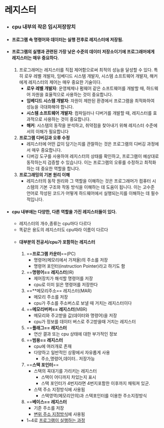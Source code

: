 # 레지스터
- ### cpu 내부의 작은 임시저장장치
- #### 프로그램 속 명령어와 데이터는 실행 전후로 레지스터에 저장됨.
- #### 프로그램의 실행과 관련된 가장 낮은 수준의 데이터 저장소이기에 프로그래머에게 레지스터는 매우 중요하다.
	1. 프로그래머는 레지스터를 직접 제어함으로써 최적의 성능을 달성할 수 있다. 특히 로우 레벨 개발자, 임베디드 시스템 개발자, 시스템 소프트웨어 개발자, 해커에게 레지스터의 제어는 매우 중요한 기술이다.
		-  **로우 레벨 개발자**: 운영체제나 펌웨어 같은 소프트웨어를 개발할 때, 하드웨어 자원을 효율적으로 사용하는 것이 중요합니다.
		- **임베디드 시스템 개발자**: 자원이 제한된 환경에서 프로그램을 최적화하여 성능을 극대화해야 합니다.
		- **시스템 소프트웨어 개발자**: 컴파일러나 디버거를 개발할 때, 레지스터를 효과적으로 사용하는 것이 중요합니다.
		- **해커**: 시스템의 동작을 분석하고, 취약점을 찾아내기 위해 레지스터 수준에서의 이해가 필요합니다
	2. **프로그램 디버깅과 오류 수정**
		- 레지스터에 어떤 값이 담기는지를 관찰하는 것은 프로그램의 디버깅 과정에서 매우 중요합니다. 
		- 디버깅 도구를 사용하여 레지스터의 상태를 확인하고, 프로그램이 예상대로 동작하는지 검증할 수 있습니다. 이는 프로그램의 오류를 수정하고 최적화하는 데 중요한 역할을 합니다.
	3. **프로그래밍의 기본 원리 이해**		
		- 레지스터의 동작 원리와 그 역할을 이해하는 것은 프로그래머가 컴퓨터 시스템의 기본 구조와 작동 방식을 이해하는 데 도움이 됩니다. 이는 고수준 언어로 작성된 코드가 어떻게 하드웨어에서 실행되는지를 이해하는 데 필수적입니다.
- #### cpu 내부에는 다양한, 다른 역할을 가진 레지스터들이 있다.
	- 레지스터의 개수,종류는 cpu마다 다르다
	- 똑같은 용도의 레지스터도 cpu따라 이름이 다르다
	- #### 대부분의 전공서/cpu가 포함하는 레지스터
		1. ==**프로그램 카운터**==(PC)
			- 명령어(메모리에서 가져올)의 주소를 저장
			- 명령어 포인터(instruction Pointer)라고 하기도 함
		2. ==**명령어== 레지스터**(IR)
			- 제어장치가 해석할 명령어를 저장
			- cpu로 이미 읽은 명령어를 저장한다
		3. ==**메모리주소== 레지스터(MAR)
			- 메모리 주소를 저장
			- cpu가 주소를 주소버스로 보낼 때 거치는 레지스터이다
		4. ==**메모리버퍼== 레지스터**(MBR)
			- 메모리와 주고받을 값(데이터와 명령어)을 저장
			- cpu가 정보를 데이터 버스로 주고받을때 거치는 레지스터
		5. ==**플래그== 레지스터**
			- 연산 결과 또는 cpu 상태에 대한 부가적인 정보
		6. ==**범용== 레지스터**
			- cpu에 여러개로 존재
			- 다양하고 일반적인 상황에서 자유롭게 사용
				- 주소,명령어,데이터.. 저장가능
		7.  ==**스택 포인터**==
			- 스택의 꼭대기를 가리키는 레지스터
				- 스택이 어디까지 차있는지 표시
				- 스택 포인터가 4번지라면 4번지포함한 이후까지 채워져 있군.
			- 스택 주소 지정방식에 사용됨
				- 스택영역(메모리안의)과 스택포인터를 이용한 주소지정방식
		8. ==**베이스== 레지스터** 
			- 기준 주소를 저장
			- [변위 주소 지정방식](../변위주소지정방식.md)에 사용됨
		- 1~4로 [프로그램이 실행하는 과정](../프로그램_실행과정(레지스터중점).md)